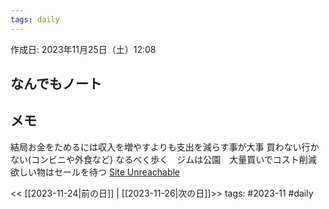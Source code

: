 ```yaml
---
tags: daily
---
```


作成日: 2023年11月25日（土）12:08

## なんでもノート

## メモ
結局お金をためるには収入を増やすよりも支出を減らす事が大事
買わない行かない(コンビニや外食など)
なるべく歩く　ジムは公園　大量買いでコスト削減　欲しい物はセールを待つ
[Site Unreachable](http://blog.livedoor.jp/kinisoku/archives/5483249.html)

<< [[2023-11-24|前の日]] | [[2023-11-26|次の日]]>>
tags: #2023-11 #daily